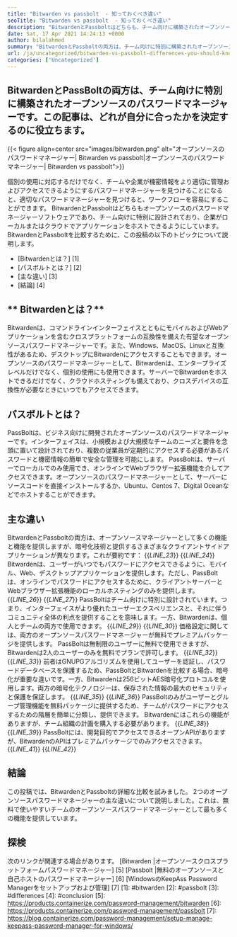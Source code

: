 ```yaml
---
title: "Bitwarden vs passbolt  - 知っておくべき違い" 
seoTitle: "Bitwarden vs passbolt  - 知っておくべき違い" 
description: "BitwardenとPassboltはどちらも、チーム向けに構築されたオープンソースのパスワードマネージャーアプリです。この記事は、どれが自分に合ったかを決定するのに役立ちます。" 
date: Sat, 17 Apr 2021 14:24:13 +0000
author: bilalahmed
summary: "BitwardenとPassboltの両方は、チーム向けに特別に構築されたオープンソースのパスワードマネージャーです。この記事は、どれが自分に合ったかを決定するのに役立ちます。" 
url: /ja/uncategorized/bitwarden-vs-passbolt-differences-you-should-know/
categories: ['Uncategorized']
---
```


## BitwardenとPassBoltの両方は、チーム向けに特別に構築されたオープンソースのパスワードマネージャーです。この記事は、どれが自分に合ったかを決定するのに役立ちます。

{{< figure align=center src="images/bitwarden.png" alt="オープンソースのパスワードマネージャー| Bitwarden vs passbolt|オープンソースのパスワードマネージャー| Bitwarden vs passbolt">}}

個別の使用に対応するだけでなく、チームや企業が機密情報をより適切に管理およびアクセスできるようにするパスワードマネージャーを見つけることになると、適切なパスワードマネージャーを見つけると、ワークフローを容易にすることができます。 BitwardenとPassboltはどちらもオープンソースのパスワードマネージャーソフトウェアであり、チーム向けに特別に設計されており、企業がローカルまたはクラウドでアプリケーションをホストできるようにしています。 BitwardenとPassboltを比較するために、この投稿の以下のトピックについて説明します。
  * [Bitwardenとは？] [1]
  * [パスボルトとは？] [2]
  * [主な違い] [3]
  * [結論] [4]

## ** Bitwardenとは？**
Bitwardenは、コマンドラインインターフェイスとともにモバイルおよびWebアプリケーションを含むクロスプラットフォームの互換性を備えた有望なオープンソースパスワードマネージャーです。また、Windows、MacOS、Linuxと互換性があるため、デスクトップにBitwardenにアクセスすることもできます。オープンソースのパスワードマネージャーとして、Bitwardenは、エンタープライズレベルだけでなく、個別の使用にも使用できます。サーバーでBitwardenをホストできるだけでなく、クラウドホスティングも備えており、クロスデバイスの互換性が必要なときにいつでもアクセスできます。

## **パスボルトとは？**
PassBoltは、ビジネス向けに開発されたオープンソースのパスワードマネージャーです。インターフェイスは、小規模および大規模なチームのニーズと要件を念頭に置いて設計されており、複数の従業員が定期的にアクセスする必要があるパスワードと機密情報の簡単で安全な管理を可能にします。 PassBoltは、サーバーでローカルでのみ使用でき、オンラインでWebブラウザー拡張機能を介してアクセスできます。オープンソースのパスワードマネージャーとして、サーバーにソースコードを直接インストールするか、Ubuntu、Centos 7、Digital Oceanなどでホストすることができます。

## **主な違い**
BitwardenとPassboltの両方は、オープンソースマネージャーとして多くの機能と機能を提供しますが、暗号化技術と提供するさまざまなクライアントサイドアプリケーションが異なります。これが要約です：
{{_LINE_23_}}
{{_LINE_24_}}
    Bitwardenは、ユーザーがいつでもパスワードにアクセスできるように、モバイル、Web、デスクトップアプリケーションを提供します。ただし、PassBoltは、オンラインでパスワードにアクセスするために、クライアントサーバーとWebブラウザー拡張機能のローカルホスティングのみを提供します。
{{_LINE_26_}}
{{_LINE_27_}}
    PassBoltはチーム向けに特別に設計されています。つまり、インターフェイスがより優れたユーザーエクスペリエンスと、それに伴うコミュニティ全体の利点を提供することを意味します。一方、Bitwardenは、個人とチームの両方で使用できます。
{{_LINE_29_}}
{{_LINE_30_}}
    価格設定に関しては、両方のオープンソースパスワードマネージャーが無料でプレミアムパッケージを提供します。 PassBoltは無制限のユーザーに無料で使用できますが、Bitwardenは2人のユーザーのみを無料でプランで許可します。
{{_LINE_32_}}
{{_LINE_33_}}
    前者はGNUPGアルゴリズムを使用してユーザーを認証し、パスワードデータベースを保護するため、PassBoltとBitwardenを比較する場合、暗号化が重要な違いです。一方、Bitwardenは256ビットAES暗号化プロトコルを使用します。両方の暗号化テクノロジーは、保存された情報の最大のセキュリティと保護を保証します。
{{_LINE_35_}}
{{_LINE_36_}}
    PassBoltのみがユーザーとグループ管理機能を無料パッケージに提供するため、チームがパスワードにアクセスするための階層を簡単に分類し、提供できます。 Bitwardenにはこれらの機能がありますが、チーム組織の計画を購入する必要があります。
{{_LINE_38_}}
{{_LINE_39_}}
    PassBoltには、開発目的でアクセスできるオープンAPIがありますが、BitwardenのAPIはプレミアムパッケージでのみアクセスできます。
{{_LINE_41_}}
{{_LINE_42_}}

## **結論**
この投稿では、BitwardenとPassboltの詳細な比較を試みました。 2つのオープンソースパスワードマネージャーの主な違いについて説明しました。これは、無料で使いやすいチームのオープンソースパスワードマネージャーとして最も多くの機能を提供しています。

## 探検
次のリンクが関連する場合があります。
[Bitwarden |オープンソースクロスプラットフォームパスワードマネージャー] [5]
[Passbolt |無料のオープンソースと自己ホストのパスワードマネージャー] [6]
[WindowsのKeepAss Password Managerをセットアップおよび管理] [7]
[1]: #bitwarden
[2]: #passbolt
[3]: #differences
[4]: #conclusion
[5]: https://products.containerize.com/password-management/bitwarden
[6]: https://products.containerize.com/password-management/passbolt
[7]: https://blog.containerize.com/password-management/setup-manage-keepass-password-manager-for-windows/
